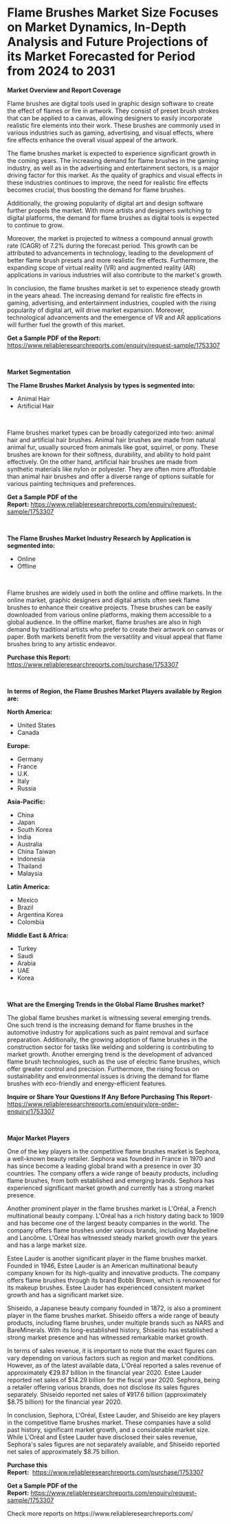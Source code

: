 <p><h1>Flame Brushes Market Size Focuses on Market Dynamics, In-Depth Analysis and Future Projections of its Market Forecasted for Period from 2024 to 2031</h1></p><p><strong>Market Overview and Report Coverage</strong></p>
<p><p>Flame brushes are digital tools used in graphic design software to create the effect of flames or fire in artwork. They consist of preset brush strokes that can be applied to a canvas, allowing designers to easily incorporate realistic fire elements into their work. These brushes are commonly used in various industries such as gaming, advertising, and visual effects, where fire effects enhance the overall visual appeal of the artwork.</p><p>The flame brushes market is expected to experience significant growth in the coming years. The increasing demand for flame brushes in the gaming industry, as well as in the advertising and entertainment sectors, is a major driving factor for this market. As the quality of graphics and visual effects in these industries continues to improve, the need for realistic fire effects becomes crucial, thus boosting the demand for flame brushes.</p><p>Additionally, the growing popularity of digital art and design software further propels the market. With more artists and designers switching to digital platforms, the demand for flame brushes as digital tools is expected to continue to grow.</p><p>Moreover, the market is projected to witness a compound annual growth rate (CAGR) of 7.2% during the forecast period. This growth can be attributed to advancements in technology, leading to the development of better flame brush presets and more realistic fire effects. Furthermore, the expanding scope of virtual reality (VR) and augmented reality (AR) applications in various industries will also contribute to the market's growth.</p><p>In conclusion, the flame brushes market is set to experience steady growth in the years ahead. The increasing demand for realistic fire effects in gaming, advertising, and entertainment industries, coupled with the rising popularity of digital art, will drive market expansion. Moreover, technological advancements and the emergence of VR and AR applications will further fuel the growth of this market.</p></p>
<p><strong>Get a Sample PDF of the Report:</strong> <a href="https://www.reliableresearchreports.com/enquiry/request-sample/1753307">https://www.reliableresearchreports.com/enquiry/request-sample/1753307</a></p>
<p>&nbsp;</p>
<p><strong>Market Segmentation</strong></p>
<p><strong>The Flame Brushes Market Analysis by types is segmented into:</strong></p>
<p><ul><li>Animal Hair</li><li>Artificial Hair</li></ul></p>
<p>&nbsp;</p>
<p><p>Flame brushes market types can be broadly categorized into two: animal hair and artificial hair brushes. Animal hair brushes are made from natural animal fur, usually sourced from animals like goat, squirrel, or pony. These brushes are known for their softness, durability, and ability to hold paint effectively. On the other hand, artificial hair brushes are made from synthetic materials like nylon or polyester. They are often more affordable than animal hair brushes and offer a diverse range of options suitable for various painting techniques and preferences.</p></p>
<p><strong>Get a Sample PDF of the Report:</strong>&nbsp;<a href="https://www.reliableresearchreports.com/enquiry/request-sample/1753307">https://www.reliableresearchreports.com/enquiry/request-sample/1753307</a></p>
<p>&nbsp;</p>
<p><strong>The Flame Brushes Market Industry Research by Application is segmented into:</strong></p>
<p><ul><li>Online</li><li>Offline</li></ul></p>
<p>&nbsp;</p>
<p><p>Flame brushes are widely used in both the online and offline markets. In the online market, graphic designers and digital artists often seek flame brushes to enhance their creative projects. These brushes can be easily downloaded from various online platforms, making them accessible to a global audience. In the offline market, flame brushes are also in high demand by traditional artists who prefer to create their artwork on canvas or paper. Both markets benefit from the versatility and visual appeal that flame brushes bring to any artistic endeavor.</p></p>
<p><strong>Purchase this Report:</strong>&nbsp; <a href="https://www.reliableresearchreports.com/purchase/1753307">https://www.reliableresearchreports.com/purchase/1753307</a></p>
<p>&nbsp;</p>
<p><strong>In terms of Region, the Flame Brushes Market Players available by Region are:</strong></p>
<p>
    <p> <strong> North America: </strong>
        <ul>
            <li>United States</li>
            <li>Canada</li>
        </ul>
        </p> 
    <p> <strong> Europe: </strong>
        <ul>
            <li>Germany</li>
            <li>France</li>
            <li>U.K.</li>
            <li>Italy</li>
            <li>Russia</li>
        </ul>
        </p> 
    <p> <strong> Asia-Pacific: </strong>
        <ul>
            <li>China</li>
            <li>Japan</li>
            <li>South Korea</li>
            <li>India</li>
            <li>Australia</li>
            <li>China Taiwan</li>
            <li>Indonesia</li>
            <li>Thailand</li>
            <li>Malaysia</li>
        </ul>
        </p> 
    <p> <strong> Latin America: </strong>
        <ul>
            <li>Mexico</li>
            <li>Brazil</li>
            <li>Argentina Korea</li>
            <li>Colombia</li>
        </ul>
        </p> 
    <p> <strong> Middle East & Africa: </strong>
        <ul>
            <li>Turkey</li>
            <li>Saudi</li>
            <li>Arabia</li>
            <li>UAE</li>
            <li>Korea</li>
        </ul>
    </p>
    </p>
<p>&nbsp;</p>
<p><strong>What are the Emerging Trends in the Global Flame Brushes market?</strong></p>
<p><p>The global flame brushes market is witnessing several emerging trends. One such trend is the increasing demand for flame brushes in the automotive industry for applications such as paint removal and surface preparation. Additionally, the growing adoption of flame brushes in the construction sector for tasks like welding and soldering is contributing to market growth. Another emerging trend is the development of advanced flame brush technologies, such as the use of electric flame brushes, which offer greater control and precision. Furthermore, the rising focus on sustainability and environmental issues is driving the demand for flame brushes with eco-friendly and energy-efficient features.</p></p>
<p><strong>Inquire or Share Your Questions If Any Before Purchasing This Report</strong>- <a href="https://www.reliableresearchreports.com/enquiry/pre-order-enquiry/1753307">https://www.reliableresearchreports.com/enquiry/pre-order-enquiry/1753307</a></p>
<p>&nbsp;</p>
<p><strong>Major Market Players</strong></p>
<p><p>One of the key players in the competitive flame brushes market is Sephora, a well-known beauty retailer. Sephora was founded in France in 1970 and has since become a leading global brand with a presence in over 30 countries. The company offers a wide range of beauty products, including flame brushes, from both established and emerging brands. Sephora has experienced significant market growth and currently has a strong market presence.</p><p>Another prominent player in the flame brushes market is L'Oréal, a French multinational beauty company. L'Oréal has a rich history dating back to 1909 and has become one of the largest beauty companies in the world. The company offers flame brushes under various brands, including Maybelline and Lancôme. L'Oréal has witnessed steady market growth over the years and has a large market size.</p><p>Estee Lauder is another significant player in the flame brushes market. Founded in 1946, Estee Lauder is an American multinational beauty company known for its high-quality and innovative products. The company offers flame brushes through its brand Bobbi Brown, which is renowned for its makeup brushes. Estee Lauder has experienced consistent market growth and has a significant market size.</p><p>Shiseido, a Japanese beauty company founded in 1872, is also a prominent player in the flame brushes market. Shiseido offers a wide range of beauty products, including flame brushes, under multiple brands such as NARS and BareMinerals. With its long-established history, Shiseido has established a strong market presence and has witnessed remarkable market growth.</p><p>In terms of sales revenue, it is important to note that the exact figures can vary depending on various factors such as region and market conditions. However, as of the latest available data, L'Oréal reported a sales revenue of approximately €29.87 billion in the financial year 2020. Estee Lauder reported net sales of $14.29 billion for the fiscal year 2020. Sephora, being a retailer offering various brands, does not disclose its sales figures separately. Shiseido reported net sales of ¥917.6 billion (approximately $8.75 billion) for the financial year 2020.</p><p>In conclusion, Sephora, L'Oréal, Estee Lauder, and Shiseido are key players in the competitive flame brushes market. These companies have a solid past history, significant market growth, and a considerable market size. While L'Oréal and Estee Lauder have disclosed their sales revenue, Sephora's sales figures are not separately available, and Shiseido reported net sales of approximately $8.75 billion.</p></p>
<p><strong>Purchase this Report:</strong>&nbsp;&nbsp;<a href="https://www.reliableresearchreports.com/purchase/1753307">https://www.reliableresearchreports.com/purchase/1753307</a></p>
<p></p>
<p><strong>Get a Sample PDF of the Report:</strong>&nbsp;<a href="https://www.reliableresearchreports.com/enquiry/request-sample/1753307">https://www.reliableresearchreports.com/enquiry/request-sample/1753307</a></p>
<p>Check more reports on https://www.reliableresearchreports.com/</p>